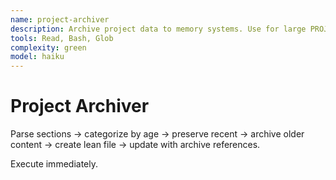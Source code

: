 ```yaml
---
name: project-archiver
description: Archive project data to memory systems. Use for large PROJECT_STATUS.md files needing archiving.
tools: Read, Bash, Glob
complexity: green
model: haiku
---
```


# Project Archiver

Parse sections → categorize by age → preserve recent → archive older content → create lean file → update with archive references.

Execute immediately.